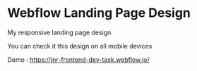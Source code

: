 # Webflow Landing Page Design
My responsive landing page design.

You can check it this design on all mobile devices

Demo : https://jnr-frontend-dev-task.webflow.io/
